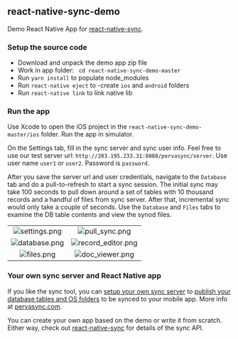 ## react-native-sync-demo
Demo React Native App for [react-native-sync](https://github.com/pervasync/react-native-sync).

### Setup the source code
* Download and unpack the demo app zip file
* Work in app folder: ` cd react-native-sync-demo-master`
* Run  `yarn install`  to populate node_modules
* Run `react-native eject`  to -create `ios` and `android` folders
* Run `react-native link` to link native lib

### Run the app
Use Xcode to open the iOS project in the `react-native-sync-demo-master/ios`  folder. Run the app in simulator.

On the Settings tab, fill in the sync server and sync user info. Feel free to use our test server url:
`http://203.195.233.31:8080/pervasync/server`. Use user name `user1` or `user2`. Password is `password`.

After you save the server url and user credentials, navigate to the `Database` tab and do a pull-to-refresh to start a sync session. The initial sync may take 100 seconds to pull down around a set of tables with 10 thousand records and a handful of files from sync server. After that, incremental sync would only take a couple of seconds. Use the `Database` and `Files` tabs to examine the DB table contents and view the synod files.

|||
|:-------------:| :-------------:|
|![settings.png](https://github.com/pervasync/react-native-sync-demo/raw/master/docs/settings.png)|![pull_sync.png](https://github.com/pervasync/react-native-sync-demo/raw/master/docs/pull_sync.png)|
|![database.png](https://github.com/pervasync/react-native-sync-demo/raw/master/docs/database.png)|![record_editor.png](https://github.com/pervasync/react-native-sync-demo/raw/master/docs/record_editorpng)|
|![files.png](https://github.com/pervasync/react-native-sync-demo/raw/master/docs/files.png)|![doc_viewer.png](https://github.com/pervasync/react-native-sync-demo/raw/master/docs/doc_viewer.png)|

### Your own sync server and React Native app
If you like the sync tool, you can [setup your own sync server](https://docs.google.com/document/u/1/d/1Oioo0MxSArRgBdZ0wmLND-1AdzVLyolNd-yWw59tIC8/pub#h.mbk3tiu7nrjx) to [publish your database tables and OS folders](https://docs.google.com/document/u/1/d/1Oioo0MxSArRgBdZ0wmLND-1AdzVLyolNd-yWw59tIC8/pub#h.smru6um57rkf) to be synced to your mobile app. More info at [pervasync.com](http://www.pervasync.com/ ).

You can create your own app based on the demo or write it from scratch. Either way, check out [react-native-sync](https://github.com/pervasync/react-native-sync) for details of the sync API.

